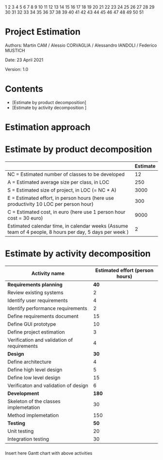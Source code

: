 1
2
3
4
5
6
7
8
9
10
11
12
13
14
15
16
17
18
19
20
21
22
23
24
25
26
27
28
29
30
31
32
33
34
35
36
37
38
39
40
41
42
43
44
45
46
47
48
49
50
51
# Project Estimation  
Authors: Martin CAM / Alessio CORVAGLIA / Alessandro IANDOLI / Federico MUSTICH

Date: 23 April 2021

Version: 1.0

# Contents
- [Estimate by product decomposition]
- [Estimate by activity decomposition ]
# Estimation approach

# Estimate by product decomposition
### 
|             | Estimate                        |             
| ----------- | ------------------------------- |  
| NC =  Estimated number of classes to be developed   |             12              |             
|  A = Estimated average size per class, in LOC       |              250              | 
| S = Estimated size of project, in LOC (= NC * A) | 3000 |
| E = Estimated effort, in person hours (here use productivity 10 LOC per person hour)  |                300                    |   
| C = Estimated cost, in euro (here use 1 person hour cost = 30 euro) | 9000 | 
| Estimated calendar time, in calendar weeks (Assume team of 4 people, 8 hours per day, 5 days per week ) |        2            |               
# Estimate by activity decomposition
### 
|         Activity name    | Estimated effort (person hours)   |             
| ----------- | ------------------------------- | 
| **Requirements planning** | **40** |
|   Review existing systems | 2 |
|   Identify user requirements | 4 |
|   Identify performance requirements | 2 |
|   Define requirements document | 15 |
|   Define GUI prototype | 10 |
|   Define project estimation | 3 |
|   Verification and validation of requirements | 4 |
| **Design** | **30** |
|   Define architecture | 4 |
|   Define high level design | 5  |
|   Define low level design | 15 |
|   Verificaton and validation of design | 6 |
| **Development** | **180** |
|   Skeleton of the classes implemetation | 30 |
|   Method implemetation | 150 |
| **Testing** | **50** |
|   Unit testing | 20 |
|   Integration testing | 30 |
###
Insert here Gantt chart with above activities
